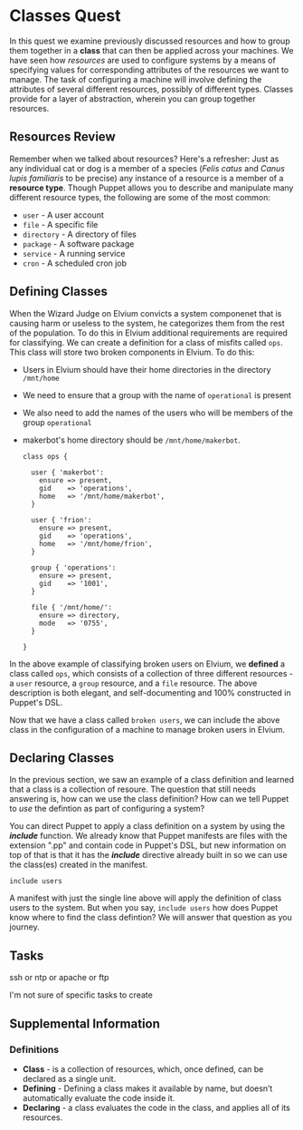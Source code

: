 
# Classes Quest

In this quest we examine previously discussed resources and how to group them together in a **class** that can then be applied across your machines. We have seen how _resources_ are used to configure systems by a means of specifying values for corresponding attributes of the resources we want to manage. The task of configuring a machine will involve defining the attributes of several different resources, possibly of different types. Classes provide for a layer of abstraction, wherein you can group together resources.

## Resources Review

Remember when we talked about resources? Here's a refresher: Just as any individual cat or dog is a member of a species (*Felis catus* and *Canus lupis familiaris* to be precise) any instance of a resource is a member of a **resource type**. Though Puppet allows you to describe and manipulate many different resource types, the following are some of the most common: 

* `user` - A user account
* `file` - A specific file
* `directory` - A directory of files
* `package` - A software package
* `service` - A running service
* `cron` - A scheduled cron job

## Defining Classes

When the Wizard Judge on Elvium convicts a system componenet that is causing harm or useless to the system, he categorizes them from the rest of the population. To do this in Elvium additional requirements are required for classifying. We can create a definition for a class of misfits called `ops`. This class will store two broken components in Elvium. To do this:

* Users in Elvium should have their home directories in the directory `/mnt/home`
* We need to ensure that a group with the name of `operational` is present
* We also need to add the names of the users who will be members of the group `operational`
* makerbot's home directory should be `/mnt/home/makerbot`. 

      class ops {
      
		user { 'makerbot':
		  ensure => present,
		  gid    => 'operations',
		  home   => '/mnt/home/makerbot',	
        }
    
        user { 'frion':
		  ensure => present,
		  gid    => 'operations',
		  home   => '/mnt/home/frion',	
        }
        
        group { 'operations':
          ensure => present,
          gid    => '1001',
        }
    
        file { '/mnt/home/':
          ensure => directory,
          mode   => '0755',
        }
    
      }  

In the above example of classifying broken users on Elvium, we **defined** a class called `ops`, which consists of a collection of three different resources - a `user` resource, a `group` resource, and a `file` resource. The above description is both elegant, and self-documenting and 100% constructed in Puppet's DSL.

Now that we have a class called `broken users`, we can include the above class in the configuration of a machine to manage broken users in Elvium.

## Declaring Classes

In the previous section, we saw an example of a class definition and learned that a class is a collection of resoure. The question that still needs answering is, how can we use the class definition? How can we tell Puppet to _use_ the defintion as part of configuring a system?

You can direct Puppet to apply a class definition on a system by using the __*include*__ function. We already know that Puppet manifests are files with the extension ".pp" and contain code in Puppet's DSL, but new information on top of that is that it has the __*include*__ directive already built in so we can use the class(es) created in the manifest.

    include users
    
A manifest with just the single line above will apply the definition of class users to the system. But when you say, `include users` how does Puppet know where to find the class defintion? We will answer that question as you journey.

## Tasks

ssh or ntp  or apache or ftp

I'm not sure of specific tasks to create


## Supplemental Information

### Definitions
- **Class** - is a collection of resources, which, once defined, can be declared as a single unit.
- **Defining** - Defining a class makes it available by name, but doesn’t automatically evaluate the code inside it.
- **Declaring** - a class evaluates the code in the class, and applies all of its resources.
